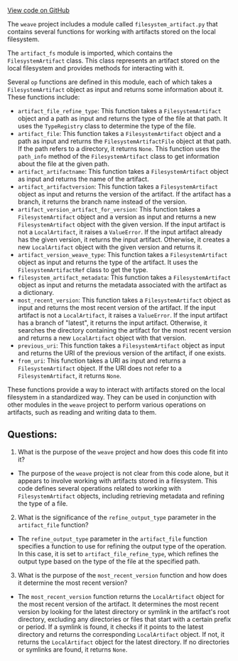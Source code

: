 [View code on GitHub](https://github.com/wandb/weave/weave/ops_primitives/artifacts.py)

The `weave` project includes a module called `filesystem_artifact.py` that contains several functions for working with artifacts stored on the local filesystem. 

The `artifact_fs` module is imported, which contains the `FilesystemArtifact` class. This class represents an artifact stored on the local filesystem and provides methods for interacting with it. 

Several `op` functions are defined in this module, each of which takes a `FilesystemArtifact` object as input and returns some information about it. These functions include:

- `artifact_file_refine_type`: This function takes a `FilesystemArtifact` object and a path as input and returns the type of the file at that path. It uses the `TypeRegistry` class to determine the type of the file.
- `artifact_file`: This function takes a `FilesystemArtifact` object and a path as input and returns the `FilesystemArtifactFile` object at that path. If the path refers to a directory, it returns `None`. This function uses the `path_info` method of the `FilesystemArtifact` class to get information about the file at the given path.
- `artifact_artifactname`: This function takes a `FilesystemArtifact` object as input and returns the name of the artifact.
- `artifact_artifactversion`: This function takes a `FilesystemArtifact` object as input and returns the version of the artifact. If the artifact has a branch, it returns the branch name instead of the version.
- `artifact_version_artifact_for_version`: This function takes a `FilesystemArtifact` object and a version as input and returns a new `FilesystemArtifact` object with the given version. If the input artifact is not a `LocalArtifact`, it raises a `ValueError`. If the input artifact already has the given version, it returns the input artifact. Otherwise, it creates a new `LocalArtifact` object with the given version and returns it.
- `artifact_version_weave_type`: This function takes a `FilesystemArtifact` object as input and returns the type of the artifact. It uses the `FilesystemArtifactRef` class to get the type.
- `filesystem_artifact_metadata`: This function takes a `FilesystemArtifact` object as input and returns the metadata associated with the artifact as a dictionary.
- `most_recent_version`: This function takes a `FilesystemArtifact` object as input and returns the most recent version of the artifact. If the input artifact is not a `LocalArtifact`, it raises a `ValueError`. If the input artifact has a branch of "latest", it returns the input artifact. Otherwise, it searches the directory containing the artifact for the most recent version and returns a new `LocalArtifact` object with that version.
- `previous_uri`: This function takes a `FilesystemArtifact` object as input and returns the URI of the previous version of the artifact, if one exists.
- `from_uri`: This function takes a URI as input and returns a `FilesystemArtifact` object. If the URI does not refer to a `FilesystemArtifact`, it returns `None`.

These functions provide a way to interact with artifacts stored on the local filesystem in a standardized way. They can be used in conjunction with other modules in the `weave` project to perform various operations on artifacts, such as reading and writing data to them.
## Questions: 
 1. What is the purpose of the `weave` project and how does this code fit into it?
- The purpose of the `weave` project is not clear from this code alone, but it appears to involve working with artifacts stored in a filesystem. This code defines several operations related to working with `FilesystemArtifact` objects, including retrieving metadata and refining the type of a file.
2. What is the significance of the `refine_output_type` parameter in the `artifact_file` function?
- The `refine_output_type` parameter in the `artifact_file` function specifies a function to use for refining the output type of the operation. In this case, it is set to `artifact_file_refine_type`, which refines the output type based on the type of the file at the specified path.
3. What is the purpose of the `most_recent_version` function and how does it determine the most recent version?
- The `most_recent_version` function returns the `LocalArtifact` object for the most recent version of the artifact. It determines the most recent version by looking for the latest directory or symlink in the artifact's root directory, excluding any directories or files that start with a certain prefix or period. If a symlink is found, it checks if it points to the latest directory and returns the corresponding `LocalArtifact` object. If not, it returns the `LocalArtifact` object for the latest directory. If no directories or symlinks are found, it returns `None`.